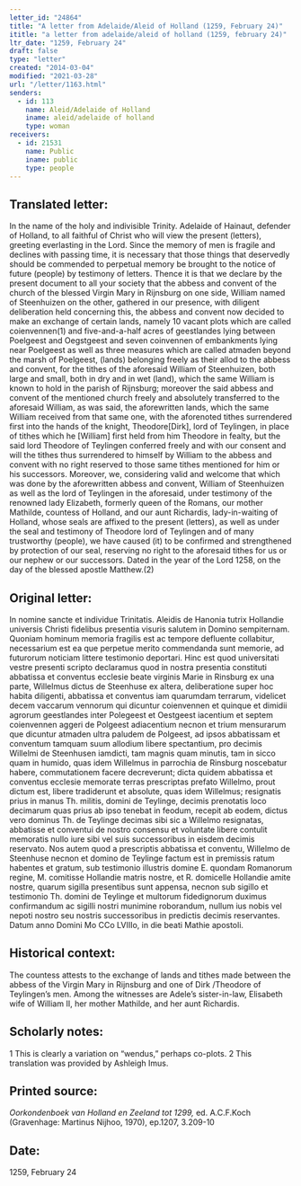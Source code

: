 ```yaml
---
letter_id: "24864"
title: "A letter from Adelaide/Aleid of Holland (1259, February 24)"
ititle: "a letter from adelaide/aleid of holland (1259, february 24)"
ltr_date: "1259, February 24"
draft: false
type: "letter"
created: "2014-03-04"
modified: "2021-03-28"
url: "/letter/1163.html"
senders:
  - id: 113
    name: Aleid/Adelaide of Holland
    iname: aleid/adelaide of holland
    type: woman
receivers:
  - id: 21531
    name: Public
    iname: public
    type: people
---
```

<h2> Translated letter:</h2>In the name of the holy and indivisible Trinity.  Adelaide of Hainaut, defender of Holland, to all faithful of Christ who will view the present (letters), greeting everlasting in the Lord.
	Since the memory of men is fragile and declines with passing time, it is necessary that those things that deservedly should be commended to perpetual memory be brought to the notice of future (people) by testimony of letters.
	Thence it is that we declare by the present document to all your society that the abbess and convent of the church of the blessed Virgin Mary in Rijnsburg on one side, William named of Steenhuizen on the other, gathered in our presence, with diligent deliberation held concerning this, the abbess and convent now decided to make an exchange of certain lands, namely 10 vacant plots which are called coienvennen(1) and five-and-a-half acres of geestlandes lying between Poelgeest and Oegstgeest and seven coinvennen of embankments lying near Poelgeest as well as three measures which are called atmaden beyond the marsh of Poelgeest, (lands) belonging freely as their allod to the abbess and convent, for the tithes of the aforesaid William of Steenhuizen, both large and small, both in dry and in wet (land), which the same William is known to hold in the parish of Rijnsburg; moreover the said abbess and convent of the mentioned church freely and absolutely transferred to the aforesaid William, as was said, the aforewritten lands, which the same William received from that same one, with the aforenoted tithes surrendered first into the hands of the knight, Theodore[Dirk], lord of Teylingen, in place of tithes which he [William] first held from him Theodore in fealty, but the said lord Theodore of Teylingen conferred freely and with our consent and will the tithes thus surrendered to himself by William to the abbess and convent with no right reserved to those same tithes mentioned for him or his successors.  Moreover, we, considering valid and welcome that which was done by the aforewritten abbess and convent, William of Steenhuizen as well as the lord of Teylingen in the aforesaid, under testimony of the renowned lady Elizabeth, formerly queen of the Romans, our mother Mathilde, countess of Holland, and our aunt Richardis, lady-in-waiting of Holland, whose seals are affixed to the present (letters), as well as under the seal and testimony of Theodore lord of Teylingen and of many trustworthy (people), we have caused (it) to be confirmed and strengthened by protection of our seal, reserving no right to the aforesaid tithes for us or our nephew or our successors.
	Dated in the year of the Lord 1258, on the day of the blessed apostle Matthew.(2)
<h2 class="mt-4"> Original letter:</h2>In nomine sancte et individue Trinitatis. Aleidis de Hanonia tutrix Hollandie universis Christi fidelibus presentia visuris salutem in Domino sempiternam.
Quoniam hominum memoria fragilis est ac tempore defluente collabitur, necessarium est ea que perpetue merito commendanda sunt memorie, ad futurorum noticiam littere testimonio deportari.
Hinc est quod universitati vestre presenti scripto declaramus quod in nostra presentia constituti abbatissa et conventus ecclesie beate virginis Marie in Rinsburg ex una parte, Willelmus dictus de Steenhuse ex altera, deliberatione super hoc habita diligenti, abbatissa et conventus iam quarumdam terrarum, videlicet decem vaccarum vennorum qui dicuntur coienvennen et quinque et dimidii agrorum geestlandes inter Polegeest et Oestgeest iacentium et septem coienvennen aggeri de Polgeest adiacentium necnon et trium mensurarum que dicuntur atmaden ultra paludem de Polgeest, ad ipsos abbatissam et conventum tamquam suum allodium libere spectantium, pro decimis Willelmi de Steenhusen iamdicti, tam magnis quam minutis, tam in sicco quam in humido, quas idem Willelmus in parrochia de Rinsburg noscebatur habere, commutationem facere decreverunt; dicta quidem abbatissa et conventus ecclesie memorate terras prescriptas prefato Willelmo, prout dictum est, libere tradiderunt et absolute, quas idem Willelmus; resignatis prius in manus Th. militis, domini de Teylinge, decimis prenotatis loco decimarum quas prius ab ipso tenebat in feodum, recepit ab eodem, dictus vero dominus Th. de Teylinge decimas sibi sic a Willelmo resignatas, abbatisse et conventui de nostro consensu et voluntate libere contulit memoratis nullo iure sibi vel suis successoribus in eisdem decimis reservato. Nos autem quod a prescriptis abbatissa et conventu, Willelmo de Steenhuse necnon et domino de Teylinge factum est in premissis ratum habentes et gratum, sub testimonio illustris domine E. quondam Romanorum regine, M. comitisse Hollandie matris nostre, et R. domicelle Hollandie amite nostre, quarum sigilla presentibus sunt appensa, necnon sub sigillo et testimonio Th. domini de Teylinge et multorum fidedignorum duximus confirmandum ac sigilli nostri munimine roborandum, nullum ius nobis vel nepoti nostro seu nostris successoribus in predictis decimis reservantes.
Datum anno Domini Mo CCo LVIIIo, in die beati Mathie apostoli.
<h2 class="mt-4"> Historical context:</h2>The countess attests to the exchange of lands and tithes made between the abbess of the Virgin Mary in Rijnsburg and one of Dirk /Theodore of Teylingen’s men.  Among the witnesses are Adele’s sister-in-law, Elisabeth wife of William II, her mother Mathilde, and her aunt Richardis.
<h2 class="mt-4"> Scholarly notes:</h2>1  This is clearly a variation on “wendus,” perhaps co-plots.
2  This translation was provided by Ashleigh Imus.
<h2 class="mt-4"> Printed source:</h2><p><em>Oorkondenboek van Holland en Zeeland tot 1299,</em> ed. A.C.F.Koch (Gravenhage: Martinus Nijhoo, 1970), ep.1207, 3.209-10</p><h2 class="mt-4"> Date:</h2>1259, February 24